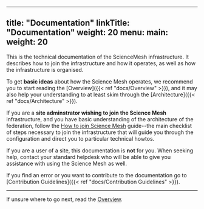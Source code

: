 
---
title: "Documentation"
linkTitle: "Documentation"
weight: 20
menu:
  main:
    weight: 20
---

This is the technical documentation of the ScienceMesh infrastructure. It
describes how to join the infrastructure and how it operates, as well as
how the infrastructure is organised.

To get **basic ideas** about how the Science Mesh operates, we recommend you to start reading the [Overview]({{< ref "docs/Overview" >}}), and it may also help your understanding to at least skim through the [Architecture]({{< ref "docs/Architecture" >}}).

If you are a **site adminstrator wishing to join the Science Mesh**
infrastructure, and you have basic understanding of the architecture of the
federation, follow the [How to join Science
Mesh](how-to-join-sciencemesh) guide--the main checklist of steps necessary
to join the infrastructure that will guide you through the configuration
and direct you to particular technical howtos.

If you are a user of a site, this documentation is **not** for you. When
seeking help, contact your standard helpdesk who will be able to give you
assistance with using the Science Mesh as well.

If you find an error or you want to contribute to the documentation go to [Contribution Guidelines]({{< ref "docs/Contribution Guidelines" >}}).

---
If unsure where to go next, read the [Overview](overview).

